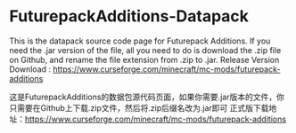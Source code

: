 # FuturepackAdditions-Datapack
This is the datapack source code page for Futurepack Additions.
If you need the .jar version of the file, all you need to do is download the .zip file on Github, and rename the file extension from .zip to .jar.
Release Version Download : https://www.curseforge.com/minecraft/mc-mods/futurepack-additions

这是FuturepackAdditions的数据包源代码页面，如果你需要.jar版本的文件，你只需要在Github上下载.zip文件，然后将.zip后缀名改为.jar即可
正式版下载地址：https://www.curseforge.com/minecraft/mc-mods/futurepack-additions
